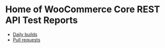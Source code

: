# Home of WooCommerce Core REST API Test Reports

- [Daily builds](./daily/)
- [Pull requests](./pr/)